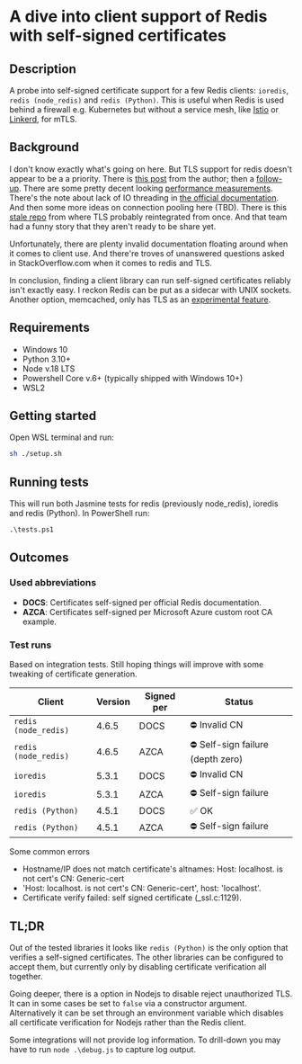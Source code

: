 # A dive into client support of Redis with self-signed certificates

## Description
A probe into self-signed certificate support for a few Redis clients: `ioredis`, `redis (node_redis)` and `redis (Python)`.
This is useful when Redis is used behind a firewall e.g. Kubernetes but without a service mesh, like
[Istio](https://istio.io/latest/about/service-mesh/) or [Linkerd](https://linkerd.io/), for mTLS.

## Background 
I don't know exactly what's going on here. But TLS support for redis doesn't appear to be a a priority. There is [this
post](http://antirez.com/news/96) from the author; then a [follow-up](http://antirez.com/news/118). There are some
pretty decent looking [performance measurements](https://github.com/redis/redis/issues/7595). There's the note about
lack of IO threading in [the official documentation](https://redis.io/docs/management/security/encryption/). And then 
some more ideas on connection pooling here (TBD). There is this [stale repo](https://github.com/josiahcarlson/redis-tls)
from where TLS probably reintegrated from once. And that team had a funny story that they aren't ready to be share yet.

Unfortunately, there are plenty invalid documentation floating around when it comes to client use. And there're troves
of unanswered questions asked in StackOverflow.com when it comes to redis and TLS. 

In conclusion, finding a client library can run self-signed certificates reliably isn't exactly easy. I reckon Redis
can be put as a sidecar with UNIX sockets. Another option, memcached, only has TLS as an
[experimental feature](https://github.com/memcached/memcached/wiki/TLS).

## Requirements
- Windows 10
- Python 3.10+
- Node v.18 LTS
- Powershell Core v.6+ (typically shipped with Windows 10+)
- WSL2

## Getting started
Open WSL terminal and run:

```zsh
sh ./setup.sh
```

## Running tests
This will run both Jasmine tests for redis (previously node_redis), ioredis and redis (Python). In PowerShell run:

```pwsh
.\tests.ps1
```

## Outcomes
### Used abbreviations
- **DOCS**: Certificates self-signed per official Redis documentation.
- **AZCA**: Certificates self-signed per Microsoft Azure custom root CA example.

### Test runs
Based on integration tests. Still hoping things will improve with some tweaking of certificate generation.

| Client | Version | Signed per | Status |
|------|------|------|------|
| `redis (node_redis)` | 4.6.5 | DOCS | ⛔ Invalid CN |
| `redis (node_redis)` | 4.6.5 | AZCA  | ⛔  Self-sign failure (depth zero) |
| `ioredis` | 5.3.1 | DOCS | ⛔ Invalid CN |
| `ioredis` | 5.3.1 | AZCA   | ⛔ Self-sign failure |
| `redis (Python)` | 4.5.1 | DOCS | ✅ OK |
| `redis (Python)` | 4.5.1 | AZCA | ⛔ Self-sign failure |

Some common errors
- Hostname/IP does not match certificate's altnames: Host: localhost. is not cert's CN: Generic-cert
- 'Host: localhost. is not cert's CN: Generic-cert', host: 'localhost'.
- Certificate verify failed: self signed certificate (_ssl.c:1129).

## TL;DR
Out of the tested libraries it looks like `redis (Python)` is the only option that verifies a self-signed certificates.
The other libraries can be configured to accept them, but currently only by disabling certificate verification all
together.

Going deeper, there is a option in Nodejs to disable reject unauthorized TLS. It can in some cases be set to `false` via
a constructor argument. Alternatively it can be set through an environment variable which disables all certificate
verification for Nodejs rather than the Redis client.

Some integrations will not provide log information. To drill-down you may have to run `node .\debug.js` to capture log
output.